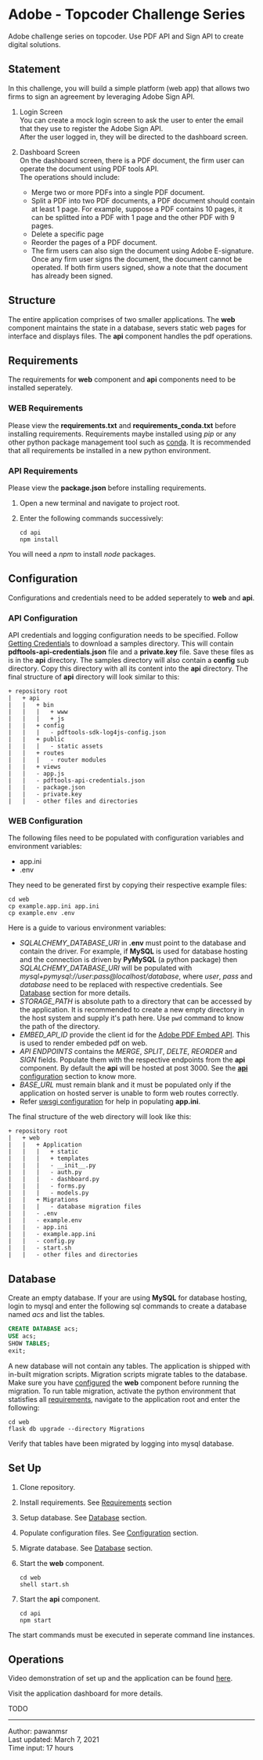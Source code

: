 # Adobe - Topcoder Challenge Series

Adobe challenge series on topcoder. Use PDF API and Sign API to create digital solutions.

## Statement

In this challenge, you will build a simple platform (web app) that allows two firms to sign an agreement by leveraging Adobe Sign API.

1. Login Screen  
You can create a mock login screen to ask the user to enter the email that they use to register the Adobe Sign API.  
After the user logged in, they will be directed to the dashboard screen.

2. Dashboard Screen  
On the dashboard screen, there is a PDF document, the firm user can operate the document using PDF tools API.  
The operations should include:
    - Merge two or more PDFs into a single PDF document.
    - Split a PDF into two PDF documents, a PDF document should contain at least 1 page. For example, suppose a PDF contains 10 pages, it can be splitted into a PDF with 1 page and the other PDF with 9 pages.
    - Delete a specific page
    - Reorder the pages of a PDF document.
    - The firm users can also sign the document using Adobe E-signature. Once any firm user signs the document, the document cannot be operated. If both firm users signed, show a note that the document has already been signed.

## Structure

The entire application comprises of two smaller applications. The **web** component maintains the state in a database, severs static web pages for interface and displays files. The **api** component handles the pdf operations.

## Requirements

The requirements for **web** component and **api** components need to be installed seperately.

### WEB Requirements

Please view the **requirements.txt** and **requirements_conda.txt** before installing requirements. Requirements maybe installed using *pip* or any other python package management tool such as [conda](https://docs.conda.io/en/latest/miniconda.html). It is recommended that all requirements be installed in a new python environment.

### API Requirements

Please view the **package.json** before installing requirements.

1. Open a new terminal and navigate to project root.
2. Enter the following commands successively:  
    
    ```shell
    cd api
    npm install
    ```
You will need a *npm* to install *node* packages.

## Configuration

Configurations and credentials need to be added seperately to **web** and **api**.

### API Configuration

API credentials and logging configuration needs to be specified. Follow [Getting Credentials](https://opensource.adobe.com/pdftools-sdk-docs/release/latest/index.html#getcred) to download a samples directory. This will contain **pdftools-api-credentials.json** file and a **private.key** file. Save these files as is in the **api** directory. The samples directory will also contain a **config** sub directory. Copy this directory with all its content into the **api** directory. The final structure of **api** directory will look similar to this:

```lang-none
+ repository root  
|   + api  
|   |   + bin  
|   |   |   + www  
|   |   |   + js  
|   |   + config  
|   |   |   - pdftools-sdk-log4js-config.json  
|   |   + public  
|   |   |   - static assets
|   |   + routes
|   |   |   - router modules
|   |   + views  
|   |   - app.js  
|   |   - pdftools-api-credentials.json  
|   |   - package.json  
|   |   - private.key  
|   |   - other files and directories
```

### WEB Configuration

The following files need to be populated with configuration variables and environment variables:

- app.ini
- .env

They need to be generated first by copying their respective example files:

```shell
cd web
cp example.app.ini app.ini
cp example.env .env
```

Here is a guide to various environment variables:

- *SQLALCHEMY_DATABASE_URI* in **.env** must point to the database and contain the driver. For example, if **MySQL** is used for database hosting and the connection is driven by **PyMySQL** (a python package) then *SQLALCHEMY_DATABASE_URI* will be populated with *mysql+pymysql://user:pass@localhost/database*, where *user*, *pass* and *database* need to be replaced with respective credentials. See [Database](#database) section for more details.  
- *STORAGE_PATH* is absolute path to a directory that can be accessed by the application. It is recommended to create a new empty directory in the host system and supply it's path here. Use `pwd` command to know the path of the directory.
- *EMBED_API_ID* provide the client id for the [Adobe PDF Embed API](https://www.adobe.io/apis/documentcloud/dcsdk/pdf-embed.html). This is used to render embeded pdf on web.  
- *API ENDPOINTS* contains the *MERGE*, *SPLIT*, *DELTE*, *REORDER* and *SIGN* fields. Populate them with the respective endpoints from the **api** component. By default the **api** will be hosted at post 3000. See the [**api** configuration](#api-configuration) section to know more.
- *BASE_URL* must remain blank and it must be populated only if the application on hosted server is unable to form web routes correctly.  
- Refer [uwsgi configuration](https://uwsgi-docs.readthedocs.io/en/latest/Configuration.html) for help in populating **app.ini**.

The final structure of the web directory will look like this:

```lang-none
+ repository root  
|   + web  
|   |   + Application  
|   |   |   + static  
|   |   |   + templates   
|   |   |   - __init__.py
|   |   |   - auth.py
|   |   |   - dashboard.py
|   |   |   - forms.py
|   |   |   - models.py
|   |   + Migrations
|   |   |   - database migration files
|   |   - .env  
|   |   - example.env  
|   |   - app.ini  
|   |   - example.app.ini  
|   |   - config.py  
|   |   - start.sh  
|   |   - other files and directories
```

## Database

Create an empty database. If your are using **MySQL** for database hosting, login to mysql and enter the following sql commands to create a database named *acs* and list the tables.

```sql
CREATE DATABASE acs;
USE acs;
SHOW TABLES;
exit;
```

A new database will not contain any tables. The application is shipped with in-built migration scripts. Migration scripts migrate tables to the database. Make sure you have [configured](#web-configuration) the **web** component before running the migration. To run table migration, activate the python environment that statisfies all [requirements](#web-requirements), navigate to the application root and enter the following:

```shell
cd web
flask db upgrade --directory Migrations
```

Verify that tables have been migrated by logging into mysql database.

## Set Up

1. Clone repository.
2. Install requirements. See [Requirements](#requirements) section
3. Setup database. See [Database](#database) section.
4. Populate configuration files. See [Configuration](#configuration) section.
5. Migrate database. See [Database](#database) section.
6. Start the **web** component.
    
    ```shell
    cd web
    shell start.sh
    ```

7. Start the **api** component.
    
    ```shell
    cd api
    npm start
    ```

The start commands must be executed in seperate command line instances.

## Operations

Video demonstration of set up and the application can be found [here](https://drive.google.com/file/d/1dDaeE2dS9SHvDWCsguJmIZuWaKQoCQJe/view?usp=sharing).

Visit the application dashboard for more details.

TODO

---

Author: pawanmsr  
Last updated: March 7, 2021  
Time input: 17 hours  